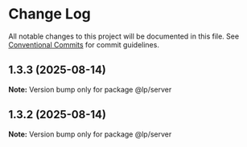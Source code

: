# Change Log

All notable changes to this project will be documented in this file.
See [Conventional Commits](https://conventionalcommits.org) for commit guidelines.

## 1.3.3 (2025-08-14)

**Note:** Version bump only for package @lp/server

## 1.3.2 (2025-08-14)

**Note:** Version bump only for package @lp/server
